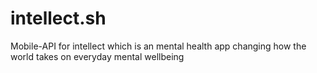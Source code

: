 # intellect.sh
Mobile-API for intellect which is an mental health app changing how the world takes on everyday mental wellbeing
